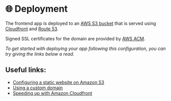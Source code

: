 # 🌐 Deployment

The frontend app is deployed to an [AWS S3 bucket](https://aws.amazon.com/s3/) that is served using [Cloudfront](https://aws.amazon.com/cloudfront/) and [Route 53](https://aws.amazon.com/route53/).

Signed SSL certificates for the domain are provided by [AWS ACM](https://aws.amazon.com/certificate-manager/).

_To get started with deploying your app following this configuration, you can try giving the links below a read._

## Useful links:

- [Configuring a static website on Amazon S3](https://docs.aws.amazon.com/AmazonS3/latest/userguide/HostingWebsiteOnS3Setup.html)
- [Using a custom domain](https://docs.aws.amazon.com/AmazonS3/latest/userguide/website-hosting-custom-domain-walkthrough.html)
- [Speeding up with Amazon Cloudfront](https://docs.aws.amazon.com/AmazonS3/latest/userguide/website-hosting-cloudfront-walkthrough.html)
